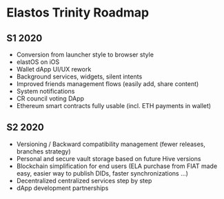 # Elastos Trinity Roadmap

## S1 2020

* Conversion from launcher style to browser style
* elastOS on iOS
* Wallet dApp UI/UX rework
* Background services, widgets, silent intents
* Improved friends management flows (easily add, share content)
* System notifications
* CR council voting DApp
* Ethereum smart contracts fully usable (incl. ETH payments in wallet)

## S2 2020

* Versioning / Backward compatibility management (fewer releases, branches strategy)
* Personal and secure vault storage based on future Hive versions
* Blockchain simplification for end users (ELA purchase from FIAT made easy, easier way to publish DIDs, faster synchronizations ...)
* Decentralized centralized services step by step
* dApp development partnerships
